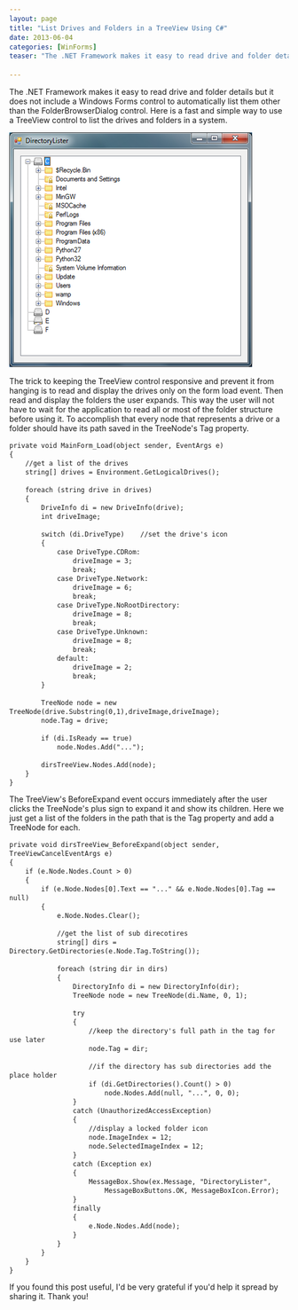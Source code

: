 ```yaml
---
layout: page
title: "List Drives and Folders in a TreeView Using C#"
date: 2013-06-04
categories: [WinForms]
teaser: "The .NET Framework makes it easy to read drive and folder details but it does not include a Windows Forms control to automatically list them other than the FolderBrowserDialog control. Here is a fast and"

---
```

The .NET Framework makes it easy to read drive and folder details but it does not include a Windows Forms control to automatically list them other than the FolderBrowserDialog control. Here is a fast and simple way to use a TreeView control to list the drives and folders in a system.

![directorylist](/images/directorylist.png)

The trick to keeping the TreeView control responsive and prevent it from hanging is to read and display the drives only on the form load event. Then read and display the folders the user expands. This way the user will not have to wait for the application to read all or most of the folder structure before using it. To accomplish that every node that represents a drive or a folder should have its path saved in the TreeNode's Tag property.
```
private void MainForm_Load(object sender, EventArgs e)
{
    //get a list of the drives
    string[] drives = Environment.GetLogicalDrives();
                
    foreach (string drive in drives)
    {
        DriveInfo di = new DriveInfo(drive);
        int driveImage;

        switch (di.DriveType)    //set the drive's icon
        {
            case DriveType.CDRom:
                driveImage = 3;
                break;
            case DriveType.Network:
                driveImage = 6;
                break;
            case DriveType.NoRootDirectory:
                driveImage = 8;
                break;
            case DriveType.Unknown:
                driveImage = 8;
                break;
            default:
                driveImage = 2;
                break;
        }
                        
        TreeNode node = new TreeNode(drive.Substring(0,1),driveImage,driveImage);
        node.Tag = drive;

        if (di.IsReady == true)
            node.Nodes.Add("...");

        dirsTreeView.Nodes.Add(node);
    }
}
```
The TreeView's BeforeExpand event occurs immediately after the user clicks the TreeNode's plus sign to expand it and show its children. Here we just get a list of the folders in the path that is the Tag property and add a TreeNode for each.
```
private void dirsTreeView_BeforeExpand(object sender, TreeViewCancelEventArgs e)
{
    if (e.Node.Nodes.Count > 0)
    {
        if (e.Node.Nodes[0].Text == "..." && e.Node.Nodes[0].Tag == null)
        {
            e.Node.Nodes.Clear();

            //get the list of sub direcotires
            string[] dirs = Directory.GetDirectories(e.Node.Tag.ToString());

            foreach (string dir in dirs)
            {
                DirectoryInfo di = new DirectoryInfo(dir);
                TreeNode node = new TreeNode(di.Name, 0, 1);

                try
                {
                    //keep the directory's full path in the tag for use later
                    node.Tag = dir;  

                    //if the directory has sub directories add the place holder
                    if (di.GetDirectories().Count() > 0)
                        node.Nodes.Add(null, "...", 0, 0);
                }
                catch (UnauthorizedAccessException) 
                {
                    //display a locked folder icon
                    node.ImageIndex = 12;
                    node.SelectedImageIndex = 12;
                }
                catch (Exception ex)
                {
                    MessageBox.Show(ex.Message, "DirectoryLister", 
                        MessageBoxButtons.OK, MessageBoxIcon.Error);
                }
                finally
                {
                    e.Node.Nodes.Add(node);
                }
            }
        }
    }
}
```
If you found this post useful, I'd be very grateful if you'd help it spread by sharing it. Thank you!